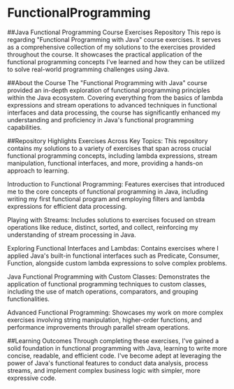 # FunctionalProgramming
##Java Functional Programming Course Exercises Repository
This repo is regarding "Functional Programming with Java" course exercises. It serves as a comprehensive collection of my solutions to the exercises provided throughout the course. It showcases the practical application of the functional programming concepts I've learned and how they can be utilized to solve real-world programming challenges using Java.

##About the Course
The "Functional Programming with Java" course provided an in-depth exploration of functional programming principles within the Java ecosystem. Covering everything from the basics of lambda expressions and stream operations to advanced techniques in functional interfaces and data processing, the course has significantly enhanced my understanding and proficiency in Java's functional programming capabilities.

##Repository Highlights
Exercises Across Key Topics: This repository contains my solutions to a variety of exercises that span across crucial functional programming concepts, including lambda expressions, stream manipulation, functional interfaces, and more, providing a hands-on approach to learning.

Introduction to Functional Programming: Features exercises that introduced me to the core concepts of functional programming in Java, including writing my first functional program and employing filters and lambda expressions for efficient data processing.

Playing with Streams: Includes solutions to exercises focused on stream operations like reduce, distinct, sorted, and collect, reinforcing my understanding of stream processing in Java.

Exploring Functional Interfaces and Lambdas: Contains exercises where I applied Java's built-in functional interfaces such as Predicate, Consumer, Function, alongside custom lambda expressions to solve complex problems.

Java Functional Programming with Custom Classes: Demonstrates the application of functional programming techniques to custom classes, including the use of match operations, comparators, and grouping functionalities.

Advanced Functional Programming: Showcases my work on more complex exercises involving string manipulation, higher-order functions, and performance improvements through parallel stream operations.

##Learning Outcomes
Through completing these exercises, I've gained a solid foundation in functional programming with Java, learning to write more concise, readable, and efficient code. I've become adept at leveraging the power of Java's functional features to conduct data analysis, process streams, and implement complex business logic with simpler, more expressive code.
